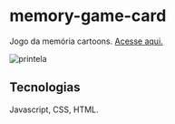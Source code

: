 # memory-game-card
Jogo da memória cartoons. <a href="https://maurilosantos.github.io/memory-game-card/">Acesse aqui.</a>

![printela](https://user-images.githubusercontent.com/109925535/188950047-da4bdb56-b9ed-4fc6-956f-a8d0554918c0.png)
## Tecnologias
Javascript, CSS, HTML.
